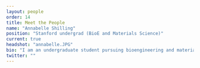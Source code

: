 ```yaml
---
layout: people
order: 14
title: Meet the People
name: "Annabelle Shilling"
position: "Stanford undergrad (BioE and Materials Science)"
current: true
headshot: "annabelle.JPG"
bio: "I am an undergraduate student pursuing bioengineering and materials science at Stanford University. In the realm of computation, I am interested in the applications of machine learning to generative drug design and the modeling of disease progress via the transcriptome. My previous research leverages bulk RNA-seq data and genome alignment algorithms to evaluate HERV-K transcription in the presence of latency-reversing HIV drugs. In my free time I enjoy writing plays, scuba diving, and baking new recipes."
twitter: ""
---
```

